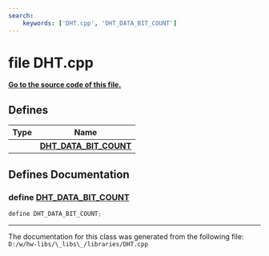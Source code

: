 ```yaml
---
search:
    keywords: ['DHT.cpp', 'DHT_DATA_BIT_COUNT']
---
```


# file DHT.cpp

**[Go to the source code of this file.](_d_h_t_8cpp_source.md)**
## Defines

|Type|Name|
|-----|-----|
||[**DHT\_DATA\_BIT\_COUNT**](_d_h_t_8cpp.md#1abdf3f0ea6ce6e10cf90a49e268f73199)|


## Defines Documentation

### define <a id="1abdf3f0ea6ce6e10cf90a49e268f73199" href="#1abdf3f0ea6ce6e10cf90a49e268f73199">DHT\_DATA\_BIT\_COUNT</a>

```cpp
define DHT_DATA_BIT_COUNT;
```





----------------------------------------
The documentation for this class was generated from the following file: `D:/w/hw-libs/\_libs\_/libraries/DHT.cpp`
